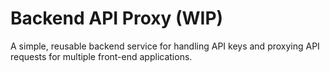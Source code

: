# Backend API Proxy (WIP)

A simple, reusable backend service for handling API keys and proxying API requests for multiple front-end applications.

